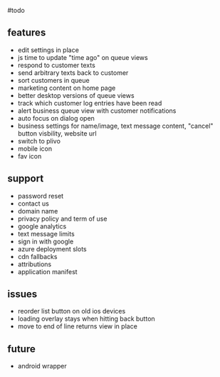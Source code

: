 #todo

## features
- edit settings in place
- js time to update "time ago" on queue views
- respond to customer texts
- send arbitrary texts back to customer
- sort customers in queue
- marketing content on home page
- better desktop versions of queue views
- track which customer log entries have been read
- alert business queue view with customer notifications
- auto focus on dialog open
- business settings for name/image, text message content, "cancel"
button visbility, website url
- switch to plivo
- mobile icon
- fav icon

## support
- password reset
- contact us
- domain name
- privacy policy and term of use
- google analytics
- text message limits
- sign in with google
- azure deployment slots
- cdn fallbacks
- attributions
- application manifest

## issues
- reorder list button on old ios devices
- loading overlay stays when hitting back button
- move to end of line returns view in place

## future
- android wrapper